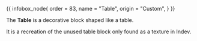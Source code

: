 {{ infobox_node{
	order = 83,
	name = "Table",
	origin = "Custom",
} }}

The **Table** is a decorative block shaped like a table.

It is a recreation of the unused table block only found as a texture in Indev.
